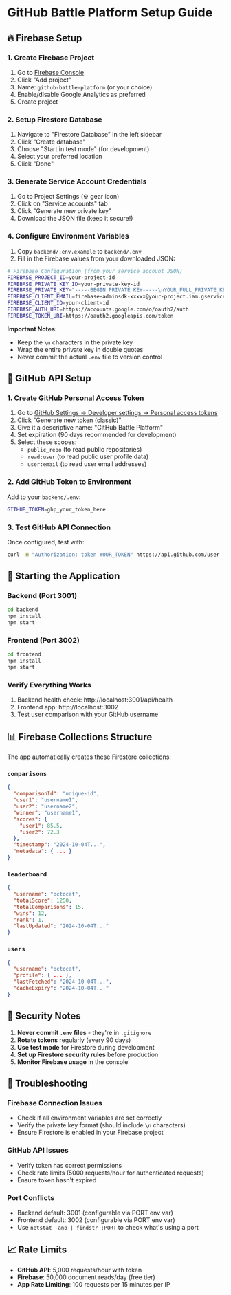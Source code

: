 # GitHub Battle Platform Setup Guide

## 🔥 Firebase Setup

### 1. Create Firebase Project
1. Go to [Firebase Console](https://console.firebase.google.com/)
2. Click "Add project"
3. Name: `github-battle-platform` (or your choice)
4. Enable/disable Google Analytics as preferred
5. Create project

### 2. Setup Firestore Database
1. Navigate to "Firestore Database" in the left sidebar
2. Click "Create database"
3. Choose "Start in test mode" (for development)
4. Select your preferred location
5. Click "Done"

### 3. Generate Service Account Credentials
1. Go to Project Settings (⚙️ gear icon)
2. Click on "Service accounts" tab
3. Click "Generate new private key"
4. Download the JSON file (keep it secure!)

### 4. Configure Environment Variables
1. Copy `backend/.env.example` to `backend/.env`
2. Fill in the Firebase values from your downloaded JSON:

```bash
# Firebase Configuration (from your service account JSON)
FIREBASE_PROJECT_ID=your-project-id
FIREBASE_PRIVATE_KEY_ID=your-private-key-id
FIREBASE_PRIVATE_KEY="-----BEGIN PRIVATE KEY-----\nYOUR_FULL_PRIVATE_KEY_HERE\n-----END PRIVATE KEY-----\n"
FIREBASE_CLIENT_EMAIL=firebase-adminsdk-xxxxx@your-project.iam.gserviceaccount.com
FIREBASE_CLIENT_ID=your-client-id
FIREBASE_AUTH_URI=https://accounts.google.com/o/oauth2/auth
FIREBASE_TOKEN_URI=https://oauth2.googleapis.com/token
```

**Important Notes:**
- Keep the `\n` characters in the private key
- Wrap the entire private key in double quotes
- Never commit the actual `.env` file to version control

## 🐙 GitHub API Setup

### 1. Create GitHub Personal Access Token
1. Go to [GitHub Settings → Developer settings → Personal access tokens](https://github.com/settings/tokens)
2. Click "Generate new token (classic)"
3. Give it a descriptive name: "GitHub Battle Platform"
4. Set expiration (90 days recommended for development)
5. Select these scopes:
   - `public_repo` (to read public repositories)
   - `read:user` (to read public user profile data)
   - `user:email` (to read user email addresses)

### 2. Add GitHub Token to Environment
Add to your `backend/.env`:

```bash
GITHUB_TOKEN=ghp_your_token_here
```

### 3. Test GitHub API Connection
Once configured, test with:
```bash
curl -H "Authorization: token YOUR_TOKEN" https://api.github.com/user
```

## 🚀 Starting the Application

### Backend (Port 3001)
```bash
cd backend
npm install
npm start
```

### Frontend (Port 3002)
```bash
cd frontend
npm install
npm start
```

### Verify Everything Works
1. Backend health check: http://localhost:3001/api/health
2. Frontend app: http://localhost:3002
3. Test user comparison with your GitHub username

## 📊 Firebase Collections Structure

The app automatically creates these Firestore collections:

### `comparisons`
```json
{
  "comparisonId": "unique-id",
  "user1": "username1",
  "user2": "username2", 
  "winner": "username1",
  "scores": {
    "user1": 85.5,
    "user2": 72.3
  },
  "timestamp": "2024-10-04T...",
  "metadata": { ... }
}
```

### `leaderboard`
```json
{
  "username": "octocat",
  "totalScore": 1250,
  "totalComparisons": 15,
  "wins": 12,
  "rank": 1,
  "lastUpdated": "2024-10-04T..."
}
```

### `users`
```json
{
  "username": "octocat",
  "profile": { ... },
  "lastFetched": "2024-10-04T...",
  "cacheExpiry": "2024-10-04T..."
}
```

## 🔐 Security Notes

1. **Never commit `.env` files** - they're in `.gitignore`
2. **Rotate tokens** regularly (every 90 days)
3. **Use test mode** for Firestore during development
4. **Set up Firestore security rules** before production
5. **Monitor Firebase usage** in the console

## 🐛 Troubleshooting

### Firebase Connection Issues
- Check if all environment variables are set correctly
- Verify the private key format (should include `\n` characters)
- Ensure Firestore is enabled in your Firebase project

### GitHub API Issues
- Verify token has correct permissions
- Check rate limits (5000 requests/hour for authenticated requests)
- Ensure token hasn't expired

### Port Conflicts
- Backend default: 3001 (configurable via PORT env var)
- Frontend default: 3002 (configurable via PORT env var)
- Use `netstat -ano | findstr :PORT` to check what's using a port

## 📈 Rate Limits

- **GitHub API**: 5,000 requests/hour with token
- **Firebase**: 50,000 document reads/day (free tier)
- **App Rate Limiting**: 100 requests per 15 minutes per IP